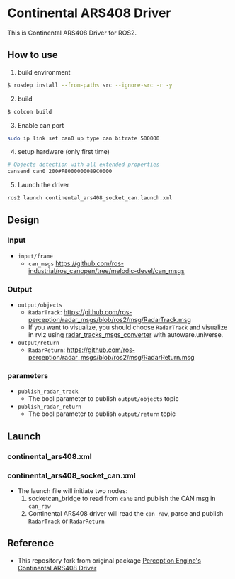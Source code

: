 # Continental ARS408 Driver

This is Continental ARS408 Driver for ROS2.

## How to use

1. build environment

```sh
$ rosdep install --from-paths src --ignore-src -r -y
```

2. build

```sh
$ colcon build
```

3. Enable can port

```sh
sudo ip link set can0 up type can bitrate 500000
```

4. setup hardware (only first time)

```sh
# Objects detection with all extended properties
cansend can0 200#F8000000089C0000
```

5. Launch the driver

```sh
ros2 launch continental_ars408_socket_can.launch.xml
```

## Design
### Input

- `input/frame`
  - `can_msgs` <https://github.com/ros-industrial/ros_canopen/tree/melodic-devel/can_msgs>

### Output

- `output/objects`
  - `RadarTrack`: <https://github.com/ros-perception/radar_msgs/blob/ros2/msg/RadarTrack.msg>
  - If you want to visualize, you should choose `RadarTrack` and visualize in rviz using [radar_tracks_msgs_converter](https://github.com/autowarefoundation/autoware.universe/tree/main/perception/radar_tracks_msgs_converter) with autoware.universe.
- `output/return`
  - `RadarReturn`: <https://github.com/ros-perception/radar_msgs/blob/ros2/msg/RadarReturn.msg>

### parameters

- `publish_radar_track`
  - The bool parameter to publish `output/objects` topic
- `publish_radar_return`
  - The bool parameter to publish `output/return` topic

## Launch
### continental_ars408.xml

### continental_ars408_socket_can.xml

- The launch file will initiate two nodes:
  1. socketcan_bridge to read from `can0` and publish the CAN msg in `can_raw`
  1. Continental ARS408 driver will read the `can_raw`, parse and publish `RadarTrack` or `RadarReturn`

## Reference

- This repository fork from original package [Perception Engine's Continental ARS408 Driver](https://gitlab.com/perceptionengine/pe-drivers/ars408_ros)
